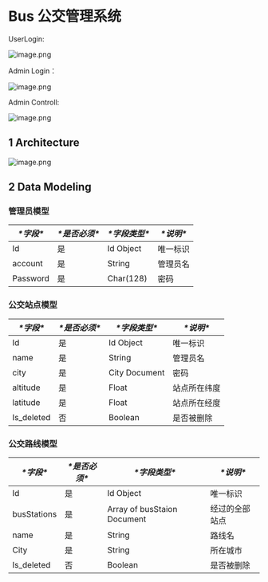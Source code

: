 # Bus 公交管理系统



UserLogin: 

![image.png](https://i.loli.net/2021/05/23/jNWaSk2nV59M4OH.png)

Admin Login：



![image.png](https://i.loli.net/2021/05/23/AaCEnPegqrOpxub.png)

Admin Controll:

![image.png](https://i.loli.net/2021/05/23/RQNJf6gkm7iz5Ku.png)



## 1 Architecture



![image.png](https://i.loli.net/2021/05/23/Ur37eGEDjmRqNcz.png)



## 2 Data Modeling



###  管理员模型

| ***\*字段\**** | ***\*是否必须\**** | ***\*字段类型\**** | ***\*说明\**** |
| -------------- | ------------------ | ------------------ | -------------- |
| Id             | 是                 | Id Object          | 唯一标识       |
| account        | 是                 | String             | 管理员名       |
| Password       | 是                 | Char(128)          | 密码           |

 

###  公交站点模型

| ***\*字段\**** | ***\*是否必须\**** | ***\*字段类型\**** | ***\*说明\**** |
| -------------- | ------------------ | ------------------ | -------------- |
| Id             | 是                 | Id Object          | 唯一标识       |
| name           | 是                 | String             | 管理员名       |
| city           | 是                 | City Document      | 密码           |
| altitude       | 是                 | Float              | 站点所在纬度   |
| latitude       | 是                 | Float              | 站点所在经度   |
| Is_deleted     | 否                 | Boolean            | 是否被删除     |

 

###  公交路线模型

 

| ***\*字段\**** | ***\*是否必须\**** | ***\*字段类型\****          | ***\*说明\**** |
| -------------- | ------------------ | --------------------------- | -------------- |
| Id             | 是                 | Id Object                   | 唯一标识       |
| busStations    | 是                 | Array of busStaion Document | 经过的全部站点 |
| name           | 是                 | String                      | 路线名         |
| City           | 是                 | String                      | 所在城市       |
| Is_deleted     | 否                 | Boolean                     | 是否被删除     |
